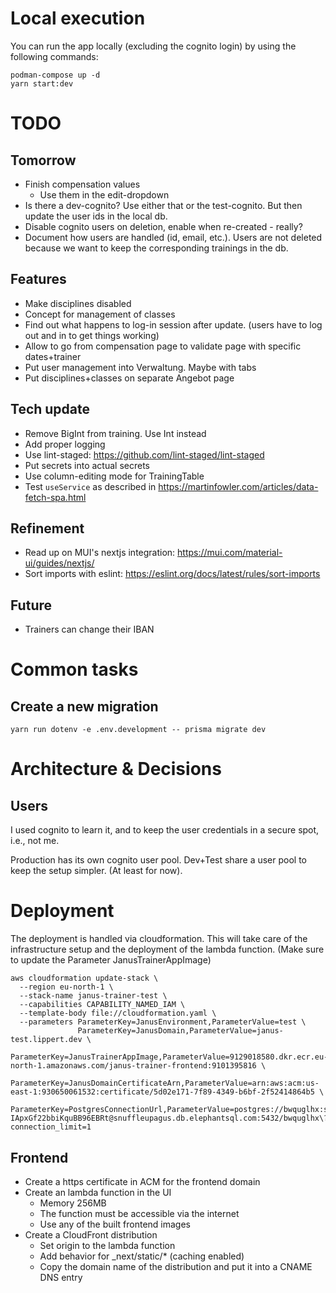 # Local execution
You can run the app locally (excluding the cognito login) by using the following commands:

```shell
podman-compose up -d
yarn start:dev
```

# TODO

## Tomorrow
* Finish compensation values
  * Use them in the edit-dropdown
* Is there a dev-cognito? Use either that or the test-cognito. But then update the user ids in the local db.
* Disable cognito users on deletion, enable when re-created - really?
* Document how users are handled (id, email, etc.). Users are not deleted because we want to keep the corresponding 
  trainings in the db.

## Features
* Make disciplines disabled
* Concept for management of classes
* Find out what happens to log-in session after update. (users have to log out and in to get things working)
* Allow to go from compensation page to validate page with specific dates+trainer
* Put user management into Verwaltung. Maybe with tabs
* Put disciplines+classes on separate Angebot page

## Tech update
* Remove BigInt from training. Use Int instead
* Add proper logging
* Use lint-staged: https://github.com/lint-staged/lint-staged
* Put secrets into actual secrets
* Use column-editing mode for TrainingTable
* Test `useService` as described in https://martinfowler.com/articles/data-fetch-spa.html 

## Refinement
* Read up on MUI's nextjs integration: https://mui.com/material-ui/guides/nextjs/
* Sort imports with eslint: https://eslint.org/docs/latest/rules/sort-imports

## Future
* Trainers can change their IBAN

# Common tasks

## Create a new migration
```shell
yarn run dotenv -e .env.development -- prisma migrate dev
```

# Architecture & Decisions

## Users
I used cognito to learn it, and to keep the user credentials in a secure spot, i.e., not me.

Production has its own cognito user pool. Dev+Test share a user pool to keep the setup simpler. (At least for now).



# Deployment
The deployment is handled via cloudformation. This will take care of the infrastructure setup and the deployment
of the lambda function. (Make sure to update the Parameter JanusTrainerAppImage)

```shell
aws cloudformation update-stack \
  --region eu-north-1 \
  --stack-name janus-trainer-test \
  --capabilities CAPABILITY_NAMED_IAM \
  --template-body file://cloudformation.yaml \
  --parameters ParameterKey=JanusEnvironment,ParameterValue=test \
               ParameterKey=JanusDomain,ParameterValue=janus-test.lippert.dev \
               ParameterKey=JanusTrainerAppImage,ParameterValue=9129018580.dkr.ecr.eu-north-1.amazonaws.com/janus-trainer-frontend:9101395816 \
               ParameterKey=JanusDomainCertificateArn,ParameterValue=arn:aws:acm:us-east-1:930650061532:certificate/5d02e171-7f89-4349-b6bf-2f52414864b5 \
               ParameterKey=PostgresConnectionUrl,ParameterValue=postgres://bwquglhx:srTa7FV4n-IApxGf22bbiKquBB96EBRt@snuffleupagus.db.elephantsql.com:5432/bwquglhx\?connection_limit=1
```

## Frontend
* Create a https certificate in ACM for the frontend domain
* Create an lambda function in the UI
  * Memory 256MB
  * The function must be accessible via the internet
  * Use any of the built frontend images
* Create a CloudFront distribution
  * Set origin to the lambda function
  * Add behavior for _next/static/* (caching enabled)
  * Copy the domain name of the distribution and put it into a CNAME DNS entry
